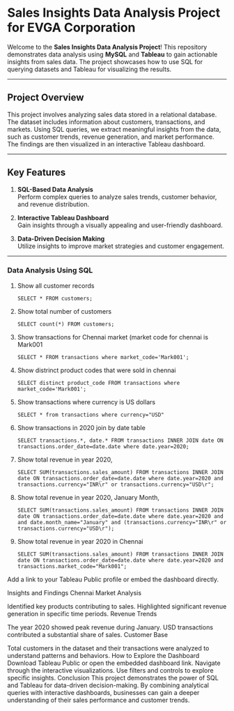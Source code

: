 # Sales Insights Data Analysis Project for EVGA Corporation

Welcome to the **Sales Insights Data Analysis Project**! This repository demonstrates data analysis using **MySQL** and **Tableau** to gain actionable insights from sales data. The project showcases how to use SQL for querying datasets and Tableau for visualizing the results.

---

## Project Overview

This project involves analyzing sales data stored in a relational database. The dataset includes information about customers, transactions, and markets. Using SQL queries, we extract meaningful insights from the data, such as customer trends, revenue generation, and market performance. The findings are then visualized in an interactive Tableau dashboard.

---

## Key Features

1. **SQL-Based Data Analysis**  
   Perform complex queries to analyze sales trends, customer behavior, and revenue distribution.

2. **Interactive Tableau Dashboard**  
   Gain insights through a visually appealing and user-friendly dashboard.  

3. **Data-Driven Decision Making**  
   Utilize insights to improve market strategies and customer engagement.

---

### Data Analysis Using SQL

1. Show all customer records

    `SELECT * FROM customers;`

1. Show total number of customers

    `SELECT count(*) FROM customers;`

1. Show transactions for Chennai market (market code for chennai is Mark001

    `SELECT * FROM transactions where market_code='Mark001';`

1. Show distrinct product codes that were sold in chennai

    `SELECT distinct product_code FROM transactions where market_code='Mark001';`

1. Show transactions where currency is US dollars

    `SELECT * from transactions where currency="USD"`

1. Show transactions in 2020 join by date table

    `SELECT transactions.*, date.* FROM transactions INNER JOIN date ON transactions.order_date=date.date where date.year=2020;`

1. Show total revenue in year 2020,

    `SELECT SUM(transactions.sales_amount) FROM transactions INNER JOIN date ON transactions.order_date=date.date where date.year=2020 and transactions.currency="INR\r" or transactions.currency="USD\r";`
	
1. Show total revenue in year 2020, January Month,

    `SELECT SUM(transactions.sales_amount) FROM transactions INNER JOIN date ON transactions.order_date=date.date where date.year=2020 and and date.month_name="January" and (transactions.currency="INR\r" or transactions.currency="USD\r");`

1. Show total revenue in year 2020 in Chennai

    `SELECT SUM(transactions.sales_amount) FROM transactions INNER JOIN date ON transactions.order_date=date.date where date.year=2020
and transactions.market_code="Mark001";`


Add a link to your Tableau Public profile or embed the dashboard directly.

Insights and Findings
Chennai Market Analysis

Identified key products contributing to sales.
Highlighted significant revenue generation in specific time periods.
Revenue Trends

The year 2020 showed peak revenue during January.
USD transactions contributed a substantial share of sales.
Customer Base

Total customers in the dataset and their transactions were analyzed to understand patterns and behaviors.
How to Explore the Dashboard
Download Tableau Public or open the embedded dashboard link.
Navigate through the interactive visualizations.
Use filters and controls to explore specific insights.
Conclusion
This project demonstrates the power of SQL and Tableau for data-driven decision-making. By combining analytical queries with interactive dashboards, businesses can gain a deeper understanding of their sales performance and customer trends.







